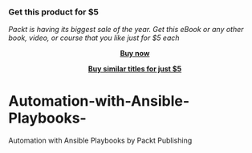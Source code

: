 
### Get this product for $5

<i>Packt is having its biggest sale of the year. Get this eBook or any other book, video, or course that you like just for $5 each</i>


<b><p align='center'>[Buy now](https://packt.link/9781800206496)</p></b>


<b><p align='center'>[Buy similar titles for just $5](https://subscription.packtpub.com/search)</p></b>


# Automation-with-Ansible-Playbooks-
Automation with Ansible Playbooks by Packt Publishing
